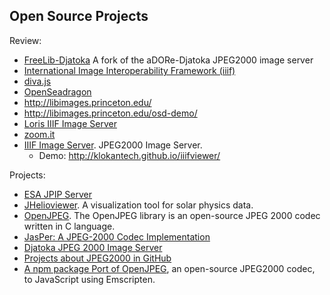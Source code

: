 ## Open Source Projects

Review:
* [FreeLib-Djatoka](http://projects.freelibrary.info/freelib-djatoka/) A fork of the aDORe-Djatoka JPEG2000 image server
* [International Image Interoperability Framework (iiif)](http://iiif.io)
* [diva.js](http://ddmal.music.mcgill.ca/diva/)
* [OpenSeadragon](http://openseadragon.github.io/)
* http://libimages.princeton.edu/
* http://libimages.princeton.edu/osd-demo/
* [Loris IIIF Image Server](https://github.com/pulibrary/loris)
* [zoom.it](http://zoom.it)
* [IIIF Image Server](https://github.com/klokantech/iiifserver). JPEG2000 Image Server.
  * Demo: http://klokantech.github.io/iiifviewer/

Projects:
* [ESA JPIP Server](https://launchpad.net/esajpip)
* [JHelioviewer](https://launchpad.net/jhelioviewer). A visualization tool for solar physics data.
* [OpenJPEG](http://www.openjpeg.org). The OpenJPEG library is an open-source JPEG 2000 codec written in C language.
* [JasPer: A JPEG-2000 Codec Implementation](http://www.ece.uvic.ca/~frodo/jasper/)
* [Djatoka JPEG 2000 Image Server](http://sourceforge.net/apps/mediawiki/djatoka/index.php?title=Main_Page)
* [Projects about JPEG2000 in GitHub](https://github.com/search?q=jpeg2000)
* [A npm package Port of OpenJPEG](https://www.npmjs.org/package/openjpeg), an open-source JPEG2000 codec, to JavaScript using Emscripten.
